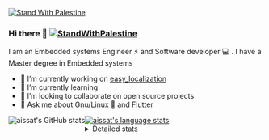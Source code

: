 [![Stand With Palestine](https://raw.githubusercontent.com/TheBSD/StandWithPalestine/main/banner-no-action.svg)](https://thebsd.github.io/StandWithPalestine)
### Hi there 👋   [![StandWithPalestine](https://raw.githubusercontent.com/TheBSD/StandWithPalestine/main/badges/StandWithPalestine.svg)](https://github.com/TheBSD/StandWithPalestine/blob/main/docs/README.md)

I am an Embedded systems Engineer ⚡️ and Software developer 💻 . I have a Master degree in Embedded systems
- 🔭 I’m currently working on [easy_localization](https://pub.dev/packages/easy_localization)
- 🌱 I’m currently learning 
- 👯 I’m looking to collaborate on open source projects
- 💬 Ask me about  Gnu/Linux 🐧 and [Flutter](https://flutter.dev) 

<a href="https://profile-summary-for-github.com/user/aissat">
  <img align="left" height="170px" src="https://github-readme-stats.vercel.app/api?username=aissat&show_icons=true&line_height=27&count_private=true&include_all_commits=true" alt="aissat's GitHub stats"/>
  <img src="https://github-readme-stats.vercel.app/api/top-langs/?username=aissat&hide_langs_below=5&layout=compact" alt="aissat's language stats"/>
</a>

<details>
<summary>Detailed stats</summary>
 

### 🧐 Waka Stats

<!--START_SECTION:waka-->
![Code Time](http://img.shields.io/badge/Code%20Time-6%2C138%20hrs%2045%20mins-blue)

![Profile Views](http://img.shields.io/badge/Profile%20Views-0-blue)

![Lines of code](https://img.shields.io/badge/From%20Hello%20World%20I%27ve%20Written-2.1%20million%20lines%20of%20code-blue)

**🐱 My GitHub Data** 

> 📦 121.5 kB Used in GitHub's Storage 
 > 
> 🏆 192 Contributions in the Year 2024
 > 
> 💼 Opted to Hire
 > 
> 📜 169 Public Repositories 
 > 
> 🔑 27 Private Repositories 
 > 
**I'm a Night 🦉** 

```text
🌞 Morning                593 commits         ██░░░░░░░░░░░░░░░░░░░░░░░   08.06 % 
🌆 Daytime                1236 commits        ████░░░░░░░░░░░░░░░░░░░░░   16.80 % 
🌃 Evening                3064 commits        ██████████░░░░░░░░░░░░░░░   41.64 % 
🌙 Night                  2465 commits        ████████░░░░░░░░░░░░░░░░░   33.50 % 
```
📅 **I'm Most Productive on Thursday** 

```text
Monday                   689 commits         ██░░░░░░░░░░░░░░░░░░░░░░░   09.36 % 
Tuesday                  1116 commits        ████░░░░░░░░░░░░░░░░░░░░░   15.17 % 
Wednesday                883 commits         ███░░░░░░░░░░░░░░░░░░░░░░   12.00 % 
Thursday                 1475 commits        █████░░░░░░░░░░░░░░░░░░░░   20.05 % 
Friday                   1300 commits        ████░░░░░░░░░░░░░░░░░░░░░   17.67 % 
Saturday                 1187 commits        ████░░░░░░░░░░░░░░░░░░░░░   16.13 % 
Sunday                   708 commits         ██░░░░░░░░░░░░░░░░░░░░░░░   09.62 % 
```


📊 **This Week I Spent My Time On** 

```text
🕑︎ Time Zone: Africa/Algiers

💬 Programming Languages: 
YAML                     5 hrs 33 mins       █████████████░░░░░░░░░░░░   51.21 % 
Dart                     2 hrs 25 mins       ██████░░░░░░░░░░░░░░░░░░░   22.35 % 
Git Config               1 hr 25 mins        ███░░░░░░░░░░░░░░░░░░░░░░   13.19 % 
Markdown                 1 hr 12 mins        ███░░░░░░░░░░░░░░░░░░░░░░   11.13 % 
JSON                     7 mins              ░░░░░░░░░░░░░░░░░░░░░░░░░   01.20 % 

🔥 Editors: 
VS Code                  10 hrs 51 mins      █████████████████████████   100.00 % 

💻 Operating System: 
Linux                    10 hrs 51 mins      █████████████████████████   100.00 % 
```

**I Mostly Code in Dart** 

```text
Dart                     32 repos            ████████░░░░░░░░░░░░░░░░░   32.00 % 
C++                      9 repos             ██░░░░░░░░░░░░░░░░░░░░░░░   09.00 % 
Dockerfile               4 repos             █░░░░░░░░░░░░░░░░░░░░░░░░   04.00 % 
C#                       4 repos             █░░░░░░░░░░░░░░░░░░░░░░░░   04.00 % 
C                        4 repos             █░░░░░░░░░░░░░░░░░░░░░░░░   04.00 % 
```



**Timeline**

![Lines of Code chart](https://raw.githubusercontent.com/aissat/aissat/master/assets/bar_graph.png)


 Last Updated on 11/08/2024 01:10:13 UTC
<!--END_SECTION:waka-->

</details>
